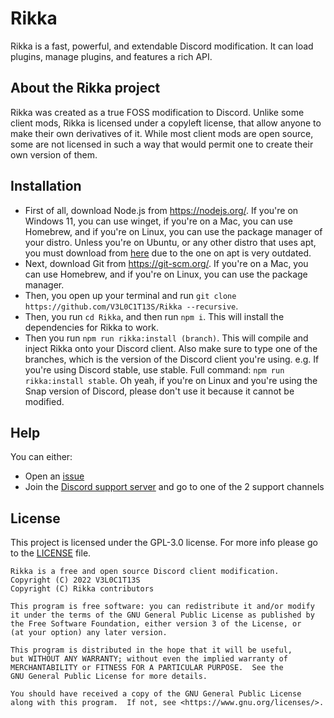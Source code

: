 # Rikka
Rikka is a fast, powerful, and extendable Discord modification. It can load plugins, manage plugins, and features a rich API.

## About the Rikka project
Rikka was created as a true FOSS modification to Discord. Unlike some client mods, Rikka is licensed under a copyleft license, that allow anyone to make their own derivatives of it.
While most client mods are open source, some are not licensed in such a way that would permit one to create their own version of them.

## Installation
- First of all, download Node.js from https://nodejs.org/. If you're on Windows 11, you can use winget, if you're on a Mac, you can use Homebrew, and if you're on Linux, you can use the package manager of your distro. Unless you're on Ubuntu, or any other distro that uses apt, you must download from [here](https://github.com/nodesource/distributions/blob/master/README.md#debinstall) due to the one on apt is very outdated.
- Next, download Git from https://git-scm.org/. If you're on a Mac, you can use Homebrew, and if you're on Linux, you can use the package manager.
- Then, you open up your terminal and run `git clone https://github.com/V3L0C1T13S/Rikka --recursive`.
- Then, you run `cd Rikka`, and then run `npm i`. This will install the dependencies for Rikka to work.
- Then you run `npm run rikka:install (branch)`. This will compile and inject Rikka onto your Discord client. Also make sure to type one of the branches, which is the version of the Discord client you're using. e.g. If you're using Discord stable, use stable. Full command: `npm run rikka:install stable`. Oh yeah, if you're on Linux and you're using the Snap version of Discord, please don't use it because it cannot be modified.

## Help
You can either:
- Open an [issue](https://github.com/V3L0C1T13S/Rikka/issues/new/choose)
- Join the [Discord support server](https://discord.gg/gQ4uDbZg2u) and go to one of the 2 support channels

## License
This project is licensed under the GPL-3.0 license. For more info please go to the [LICENSE](LICENSE) file.
```
Rikka is a free and open source Discord client modification.
Copyright (C) 2022 V3L0C1T13S
Copyright (C) Rikka contributors

This program is free software: you can redistribute it and/or modify
it under the terms of the GNU General Public License as published by
the Free Software Foundation, either version 3 of the License, or
(at your option) any later version.

This program is distributed in the hope that it will be useful,
but WITHOUT ANY WARRANTY; without even the implied warranty of
MERCHANTABILITY or FITNESS FOR A PARTICULAR PURPOSE.  See the
GNU General Public License for more details.

You should have received a copy of the GNU General Public License
along with this program.  If not, see <https://www.gnu.org/licenses/>.
```

